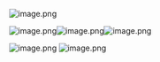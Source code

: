 ![image.png](https://cdn.nlark.com/yuque/0/2020/png/210477/1588156615863-0b3c3618-0f3a-44b1-8257-d86d84384649.png#align=left&display=inline&height=751&margin=%5Bobject%20Object%5D&name=image.png&originHeight=751&originWidth=1841&size=67633&status=done&style=none&width=1841)


![image.png](https://cdn.nlark.com/yuque/0/2020/png/210477/1588156645282-eca8437f-0efc-4656-903b-47f26e042005.png#align=left&display=inline&height=680&margin=%5Bobject%20Object%5D&name=image.png&originHeight=660&originWidth=266&size=15279&status=done&style=none&width=274)![image.png](https://cdn.nlark.com/yuque/0/2020/png/210477/1588156659753-db8a10e0-9c29-483f-8888-2e796e6a4211.png#align=left&display=inline&height=681&margin=%5Bobject%20Object%5D&name=image.png&originHeight=725&originWidth=232&size=15830&status=done&style=none&width=218)![image.png](https://cdn.nlark.com/yuque/0/2020/png/210477/1588156680142-93a92a58-6d2c-44b4-bf12-5d29024baa48.png#align=left&display=inline&height=678&margin=%5Bobject%20Object%5D&name=image.png&originHeight=775&originWidth=192&size=14897&status=done&style=none&width=168)


![image.png](https://cdn.nlark.com/yuque/0/2020/png/210477/1588156817347-9e0b0af3-bce0-46ad-82b3-f0c6dcf40d8e.png#align=left&display=inline&height=361&margin=%5Bobject%20Object%5D&name=image.png&originHeight=756&originWidth=1561&size=78126&status=done&style=none&width=746)
![image.png](https://cdn.nlark.com/yuque/0/2020/png/210477/1588156862455-7d3172b8-0431-49d0-8248-1b8eec55bf30.png#align=left&display=inline&height=681&margin=%5Bobject%20Object%5D&name=image.png&originHeight=681&originWidth=1567&size=67103&status=done&style=none&width=1567)
